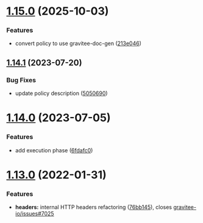 # [1.15.0](https://github.com/gravitee-io/gravitee-policy-rest-to-soap/compare/1.14.1...1.15.0) (2025-10-03)


### Features

* convert policy to use gravitee-doc-gen ([213e046](https://github.com/gravitee-io/gravitee-policy-rest-to-soap/commit/213e04650f7a3158b72e29c124d82a10994df431))

## [1.14.1](https://github.com/gravitee-io/gravitee-policy-rest-to-soap/compare/1.14.0...1.14.1) (2023-07-20)


### Bug Fixes

* update policy description ([5050690](https://github.com/gravitee-io/gravitee-policy-rest-to-soap/commit/5050690ae86c3184ddbd8522135aa79b18ba7085))

# [1.14.0](https://github.com/gravitee-io/gravitee-policy-rest-to-soap/compare/1.13.0...1.14.0) (2023-07-05)


### Features

* add execution phase ([6fdafc0](https://github.com/gravitee-io/gravitee-policy-rest-to-soap/commit/6fdafc0ecb2b6e6f254be51ef423dd8153231119))

# [1.13.0](https://github.com/gravitee-io/gravitee-policy-rest-to-soap/compare/1.12.0...1.13.0) (2022-01-31)


### Features

* **headers:** internal HTTP headers refactoring ([76bb145](https://github.com/gravitee-io/gravitee-policy-rest-to-soap/commit/76bb1451005a3410fe87929b6ddabd8acfa67b9c)), closes [gravitee-io/issues#7025](https://github.com/gravitee-io/issues/issues/7025)
